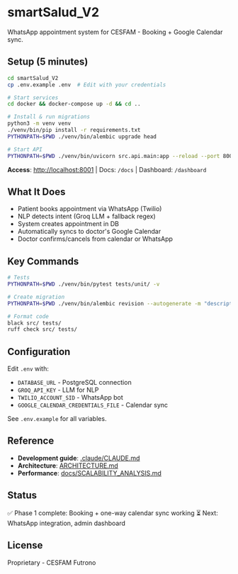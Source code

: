 # smartSalud_V2

WhatsApp appointment system for CESFAM - Booking + Google Calendar sync.

## Setup (5 minutes)

```bash
cd smartSalud_V2
cp .env.example .env  # Edit with your credentials

# Start services
cd docker && docker-compose up -d && cd ..

# Install & run migrations
python3 -m venv venv
./venv/bin/pip install -r requirements.txt
PYTHONPATH=$PWD ./venv/bin/alembic upgrade head

# Start API
PYTHONPATH=$PWD ./venv/bin/uvicorn src.api.main:app --reload --port 8001
```

**Access**: [http://localhost:8001](http://localhost:8001) | Docs: `/docs` | Dashboard: `/dashboard`

## What It Does

- Patient books appointment via WhatsApp (Twilio)
- NLP detects intent (Groq LLM + fallback regex)
- System creates appointment in DB
- Automatically syncs to doctor's Google Calendar
- Doctor confirms/cancels from calendar or WhatsApp

## Key Commands

```bash
# Tests
PYTHONPATH=$PWD ./venv/bin/pytest tests/unit/ -v

# Create migration
PYTHONPATH=$PWD ./venv/bin/alembic revision --autogenerate -m "description"

# Format code
black src/ tests/
ruff check src/ tests/
```

## Configuration

Edit `.env` with:

- `DATABASE_URL` - PostgreSQL connection
- `GROQ_API_KEY` - LLM for NLP
- `TWILIO_ACCOUNT_SID` - WhatsApp bot
- `GOOGLE_CALENDAR_CREDENTIALS_FILE` - Calendar sync

See `.env.example` for all variables.

## Reference

- **Development guide**: [.claude/CLAUDE.md](.claude/CLAUDE.md)
- **Architecture**: [ARCHITECTURE.md](ARCHITECTURE.md)
- **Performance**: [docs/SCALABILITY_ANALYSIS.md](docs/SCALABILITY_ANALYSIS.md)

## Status

✅ Phase 1 complete: Booking + one-way calendar sync working
⏳ Next: WhatsApp integration, admin dashboard

## License

Proprietary - CESFAM Futrono
